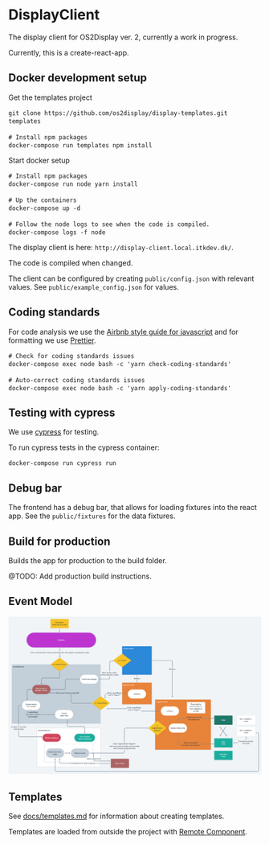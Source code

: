 # DisplayClient

The display client for OS2Display ver. 2, currently a work in progress.

Currently, this is a create-react-app.

## Docker development setup

Get the templates project

```
git clone https://github.com/os2display/display-templates.git templates

# Install npm packages
docker-compose run templates npm install
```

Start docker setup

```
# Install npm packages
docker-compose run node yarn install

# Up the containers
docker-compose up -d

# Follow the node logs to see when the code is compiled.
docker-compose logs -f node
```

The display client is here: `http://display-client.local.itkdev.dk/`.

The code is compiled when changed.

The client can be configured by creating `public/config.json` with relevant values.
See `public/example_config.json` for values.

## Coding standards

For code analysis we use the [Airbnb style guide for javascript](https://github.com/airbnb/javascript) and for formatting we use [Prettier](https://github.com/prettier/prettier).

```
# Check for coding standards issues
docker-compose exec node bash -c 'yarn check-coding-standards'

# Auto-correct coding standards issues
docker-compose exec node bash -c 'yarn apply-coding-standards'
```

## Testing with cypress

We use [cypress](https://www.cypress.io/) for testing.

To run cypress tests in the cypress container:

```
docker-compose run cypress run
```

## Debug bar

The frontend has a debug bar, that allows for loading fixtures into the react app.
See the `public/fixtures` for the data fixtures.

## Build for production

Builds the app for production to the build folder.

@TODO: Add production build instructions.

## Event Model

![Event model](docs/EventModel.png)

## Templates

See [docs/templates.md](docs/templates.md) for information about creating templates.

Templates are loaded from outside the project with [Remote Component](https://github.com/Paciolan/remote-component).
